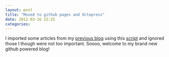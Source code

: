 ```yaml
---
layout: post
title: "Moved to github pages and Octopress"
date: 2012-03-16 22:25
categories: 
---
```

I imported some articles from my [previous blog](http://dcadenas.blogspot.com) using this [script](https://gist.github.com/1578928) and ignored those I though were not too important. Soooo, welcome to my brand new github powered blog!
